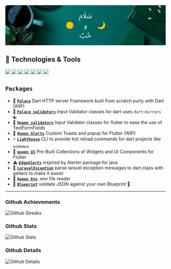 <img src="Simple Work LinkedIn Banner (2).png"/>

## 🔧 Technologies & Tools

![](https://img.shields.io/badge/OS-Linux-informational?style=flat&logo=linux&logoColor=white&color=%23942c00)
![](https://img.shields.io/badge/Editor-VS_code-informational?style=flat&logo=visual-studio-code&logoColor=blue&color=blue)
![](https://img.shields.io/badge/Code-JavaScript-informational?style=flat&logo=javascript&logoColor=%23F7E017&color=%23F7E017)
![](https://img.shields.io/badge/Code-Dart-informational?style=flat&logo=dart&logoColor=blue&color=blue)
![](https://img.shields.io/badge/Code-Flutter-informational?style=flat&logo=flutter&logoColor=blue&color=white)
![](https://img.shields.io/badge/Code-TypeScript-informational?style=flat&logo=typescript&logoColor=blue&color=blue)
![](https://img.shields.io/badge/Extra-Markdown-informational?style=flat&logo=markdown&logoColor=white&color=purple)


## **`Packages`**

- 🏰 [**`Palace`**](https://github.com/maxzod/palace) Dart HTTP server Framework built from scratch purly with Dart (WIP)
- 🏰 [**`Palace validators`**](https://github.com/maxzod/palace_validators) Input Validator classes for dart uses `dart:mirrors` ☯
- 👑 [**`Queen validators`**](https://github.com/maxzod/queen_validators) Input Validator classes for flutter to ease the use of TextFormFields
- 🔔 [**`Queen Alerts`**](https://github.com/maxzod/queen_alerts) Custom Toasts and popup for Flutter (WIP)
- ⚡  [**`Lighthouse`**](https://github.com/maxzod/lighthouse) CLI to provide hot reload commands for dart projects like `nodemon`
- 🦜 [**`queen UI`**](https://github.com/maxzod/queen_ui) Pre-Built Collections of Widgets and UI Components for Flutter
- ⚠  [**`EdgeAlerts`**](https://github.com/maxzod/EdgeAlerts) inspired by Alerter package for java
- 📃 [**`LaravelException`**](https://github.com/maxzod/laravel_exception) parse laravel exception messages to dart class with getters to make it easier
- 📃 [**`Queen Env`**](https://github.com/maxzod/queen_env) .env file reader
- 🔷 [**`Blueprint`**](https://github.com/maxzod/blueprint) validate JSON against your own Blueprint 🧬

---

### Github Achievements

![Github Streaks](https://github-profile-trophy.vercel.app/?username=SPiercer&theme=radical&row=1&column=8)

### Github Stats

![Github Stats](https://github-readme-stats.vercel.app/api?username=SPiercer&hide_border=true&count_private=true&show_icons=true&theme=radical)

### Github Details

![Github Details](https://github-profile-summary-cards.vercel.app/api/cards/profile-details?username=SPiercer&theme=github_dark)
